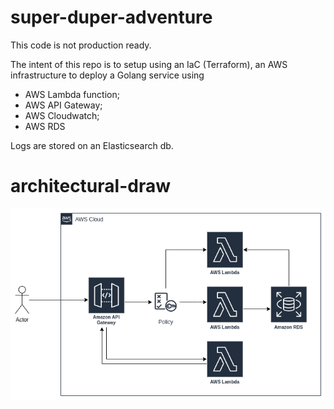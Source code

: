 # super-duper-adventure

This code is not production ready.

The intent of this repo is to setup using an IaC (Terraform), an AWS infrastructure to deploy a Golang service
using 
- AWS Lambda function;
- AWS API Gateway;
- AWS Cloudwatch;
- AWS RDS

Logs are stored on an Elasticsearch db.

# architectural-draw

![architecture](./serverless.drawio.png)